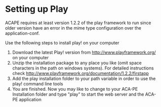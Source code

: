 # Setting up Play #
ACAPE requires at least version 1.2.2 of the play framework to run since older version have an error in the mime type configuration over the application-conf.

Use the following steps to install play! on your computer
  1. Download the latest Play! version from http://www.playframework.org/ on your computer
  1. Unzip the installation package to any place you like (omit space characters in the path on windows systems). For detailed instructions check http://www.playframework.org/documentation/1.2.2/firstapp
  1. Add the play installation folder to your path variable in order to use the play! command line tools
  1. You are finished. Now you may like to change to your ACA-PE Installation folder and type "play" to start the web server and the ACA-PE application